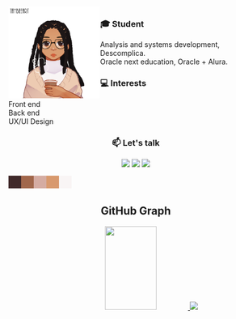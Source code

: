 <img align="left" src="assets/me.png" alt="art by @taybeeart" width="36%" />

### 🎓 Student
  Analysis and systems development, Descomplica. 
  <br>Oracle next education, Oracle + Alura.
    
### 💻 Interests
   Front end
   <br>Back end
   <br>UX/UI Design

<!-- contact -->
<div align="center">
<h3>📫 Let's talk</h3>
  <a href="https://www.linkedin.com/in/fl%C3%A1via-santos-259604205/" target="_blank"><img src="https://img.shields.io/badge/-LinkedIn-%230077B5?style=for-the-badge&logo=linkedin&logoColor=white" target="_blank"></a>
  <a href = "mailto:flaviarlimasantos@gmail.com"><img src="https://img.shields.io/badge/Gmail-D14836?style=for-the-badge&logo=gmail&logoColor=white" target="_blank"></a>
  <a href="https://www.instagram.com/desenhaelle/" target="_blank"><img src="https://img.shields.io/badge/-Instagram-%23E4405F?style=for-the-badge&logo=instagram&logoColor=white" target="_blank"></a>
</div>

<!-- pallete -->
<p>
<img alt="#40292A" src="assets/40292A.png" width="25" height="25"/><img alt="#A1674B" src="assets/A1674B.png" width="25" height="25"/><img alt="#D5ACA2" src="assets/D5ACA2.png" width="25" height="25"/><img alt="#D8996E" src="assets/D8996E.png" width="25" height="25"/><img alt="#F9F5F5" src="assets/F9F5F5.png" width="25" height="25"/>
</p>

<!-- languages -->

</div>

<div align="center">
  <h2> GitHub Graph </h2>
</div>
  
<div align="center">
  <a href="https://github.com/dev-alexandre17">
  <img height="165em" src="https://github-readme-stats.vercel.app/api?username=flaviarafaelle&show_icons=true&title_color=783c00&text_color=af552e&icon_color=783c00&bg_color=f8efd4&cache_seconds=2300" width="45%">
  <img height="160em" src="https://streak-stats.demolab.com?user=flaviarafaelle&theme=dark&date_format=M%20j%5B%2C%20Y%5D&mode=weekly&background=F8EFD4&stroke=8C5922&ring=8C5922&border=8C5922&currStreakNum=8C5922&sideNums=8C5922&currStreakLabel=8C5922&sideLabels=8C5922"
</div>
<!---
**flaviarafaelle/flaviarafaelle** is a ✨ _special_ ✨ repository because its `README.md` (this file) appears on your GitHub profile.
--->

